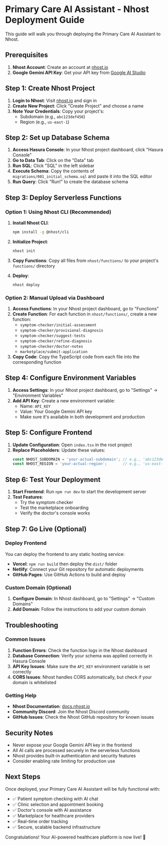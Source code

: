 # Primary Care AI Assistant - Nhost Deployment Guide

This guide will walk you through deploying the Primary Care AI Assistant to Nhost.

## Prerequisites

1. **Nhost Account**: Create an account at [nhost.io](https://nhost.io)
2. **Google Gemini API Key**: Get your API key from [Google AI Studio](https://aistudio.google.com)

## Step 1: Create Nhost Project

1. **Login to Nhost**: Visit [nhost.io](https://nhost.io) and sign in
2. **Create New Project**: Click "Create Project" and choose a name
3. **Note Your Credentials**: Copy your project's:
   - Subdomain (e.g., `abc123def456`)
   - Region (e.g., `us-east-1`)

## Step 2: Set up Database Schema

1. **Access Hasura Console**: In your Nhost project dashboard, click "Hasura Console"
2. **Go to Data Tab**: Click on the "Data" tab
3. **Run SQL**: Click "SQL" in the left sidebar
4. **Execute Schema**: Copy the contents of `migrations/001_initial_schema.sql` and paste it into the SQL editor
5. **Run Query**: Click "Run!" to create the database schema

## Step 3: Deploy Serverless Functions

### Option 1: Using Nhost CLI (Recommended)

1. **Install Nhost CLI**: 
   ```bash
   npm install -g @nhost/cli
   ```

2. **Initialize Project**:
   ```bash
   nhost init
   ```

3. **Copy Functions**: Copy all files from `nhost/functions/` to your project's `functions/` directory

4. **Deploy**:
   ```bash
   nhost deploy
   ```

### Option 2: Manual Upload via Dashboard

1. **Access Functions**: In your Nhost project dashboard, go to "Functions"
2. **Create Function**: For each function in `nhost/functions/`, create a new function:
   - `symptom-checker/initial-assessment`
   - `symptom-checker/provisional-diagnosis`
   - `symptom-checker/suggest-tests`
   - `symptom-checker/refine-diagnosis`
   - `symptom-checker/doctor-notes`
   - `marketplace/submit-application`
3. **Copy Code**: Copy the TypeScript code from each file into the corresponding function

## Step 4: Configure Environment Variables

1. **Access Settings**: In your Nhost project dashboard, go to "Settings" → "Environment Variables"
2. **Add API Key**: Create a new environment variable:
   - Name: `API_KEY`
   - Value: Your Google Gemini API key
   - Make sure it's available in both development and production

## Step 5: Configure Frontend

1. **Update Configuration**: Open `index.tsx` in the root project
2. **Replace Placeholders**: Update these values:
   ```typescript
   const NHOST_SUBDOMAIN = 'your-actual-subdomain'; // e.g., 'abc123def456'
   const NHOST_REGION = 'your-actual-region';       // e.g., 'us-east-1'
   ```

## Step 6: Test Your Deployment

1. **Start Frontend**: Run `npm run dev` to start the development server
2. **Test Features**:
   - Try the symptom checker
   - Test the marketplace onboarding
   - Verify the doctor's console works

## Step 7: Go Live (Optional)

### Deploy Frontend

You can deploy the frontend to any static hosting service:

- **Vercel**: `npm run build` then deploy the `dist/` folder
- **Netlify**: Connect your Git repository for automatic deployments
- **GitHub Pages**: Use GitHub Actions to build and deploy

### Custom Domain (Optional)

1. **Configure Domain**: In Nhost dashboard, go to "Settings" → "Custom Domains"
2. **Add Domain**: Follow the instructions to add your custom domain

## Troubleshooting

### Common Issues

1. **Function Errors**: Check the function logs in the Nhost dashboard
2. **Database Connection**: Verify your schema was applied correctly in Hasura Console
3. **API Key Issues**: Make sure the `API_KEY` environment variable is set correctly
4. **CORS Issues**: Nhost handles CORS automatically, but check if your domain is whitelisted

### Getting Help

- **Nhost Documentation**: [docs.nhost.io](https://docs.nhost.io)
- **Community Discord**: Join the Nhost Discord community
- **GitHub Issues**: Check the Nhost GitHub repository for known issues

## Security Notes

- Never expose your Google Gemini API key in the frontend
- All AI calls are processed securely in the serverless functions
- Nhost provides built-in authentication and security features
- Consider enabling rate limiting for production use

## Next Steps

Once deployed, your Primary Care AI Assistant will be fully functional with:

- ✅ Patient symptom checking with AI chat
- ✅ Clinic selection and appointment booking
- ✅ Doctor's console with AI assistance
- ✅ Marketplace for healthcare providers
- ✅ Real-time order tracking
- ✅ Secure, scalable backend infrastructure

Congratulations! Your AI-powered healthcare platform is now live! 🎉
